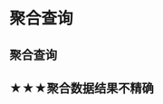 


# 聚合查询  
## 聚合查询
<!-- 
《Elasticsearch技术解析与实战》 第5章
-->
<!--
https://blog.csdn.net/w1014074794/article/details/120845124

ElasticSearch 指标聚合 
https://mp.weixin.qq.com/s/h5sOm7Xzk2XUxmMzTok7xg
ElasticSearch 桶聚合 
https://mp.weixin.qq.com/s/kEDmfVzIOldM6EkwiEIdoQ
ElasticSearch 管道聚合 
https://mp.weixin.qq.com/s/pOCeltC8nhoFGQtgm8uC0Q
-->

## ★★★聚合数据结果不精确
<!-- 

es开发之聚合数据结果不精确
https://blog.csdn.net/ailiandeziwei/article/details/107144114
https://blog.csdn.net/Y_eatMeat/article/details/131006288
-->


